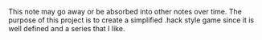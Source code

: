 This note may go away or be absorbed into other notes over time. The purpose of this project is to create a simplified .hack style game since it is well defined and a series that I like. 